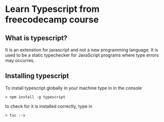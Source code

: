 # Learn Typescript from freecodecamp course

## What is typescript?

It is an extenstion for javascript and not a new programming language.
It is used to be a static typechecker for JavaScript programs where type errors may occurres.

## Installing typescript

To install typescript globally in your machine type in in the console
```
> npm install -g typescript
```

to check for it is installed correctly, type in
```
> tsc --v
